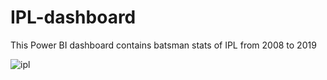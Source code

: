 # IPL-dashboard

This Power BI dashboard contains batsman stats of IPL from 2008 to 2019

![ipl](https://user-images.githubusercontent.com/93053123/193104880-935b292c-f922-488b-bc68-ca3c6f0ccb29.png)
